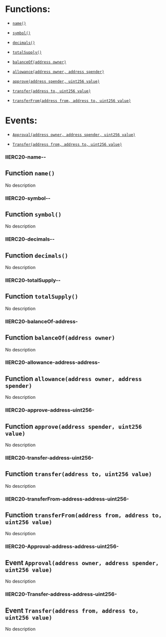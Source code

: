 # Functions:

- [`name()`](#IIERC20-name--)

- [`symbol()`](#IIERC20-symbol--)

- [`decimals()`](#IIERC20-decimals--)

- [`totalSupply()`](#IIERC20-totalSupply--)

- [`balanceOf(address owner)`](#IIERC20-balanceOf-address-)

- [`allowance(address owner, address spender)`](#IIERC20-allowance-address-address-)

- [`approve(address spender, uint256 value)`](#IIERC20-approve-address-uint256-)

- [`transfer(address to, uint256 value)`](#IIERC20-transfer-address-uint256-)

- [`transferFrom(address from, address to, uint256 value)`](#IIERC20-transferFrom-address-address-uint256-)

# Events:

- [`Approval(address owner, address spender, uint256 value)`](#IIERC20-Approval-address-address-uint256-)

- [`Transfer(address from, address to, uint256 value)`](#IIERC20-Transfer-address-address-uint256-)

### IIERC20-name--

## Function `name()`

No description

### IIERC20-symbol--

## Function `symbol()`

No description

### IIERC20-decimals--

## Function `decimals()`

No description

### IIERC20-totalSupply--

## Function `totalSupply()`

No description

### IIERC20-balanceOf-address-

## Function `balanceOf(address owner)`

No description

### IIERC20-allowance-address-address-

## Function `allowance(address owner, address spender)`

No description

### IIERC20-approve-address-uint256-

## Function `approve(address spender, uint256 value)`

No description

### IIERC20-transfer-address-uint256-

## Function `transfer(address to, uint256 value)`

No description

### IIERC20-transferFrom-address-address-uint256-

## Function `transferFrom(address from, address to, uint256 value)`

No description

### IIERC20-Approval-address-address-uint256-

## Event `Approval(address owner, address spender, uint256 value)`

No description

### IIERC20-Transfer-address-address-uint256-

## Event `Transfer(address from, address to, uint256 value)`

No description
